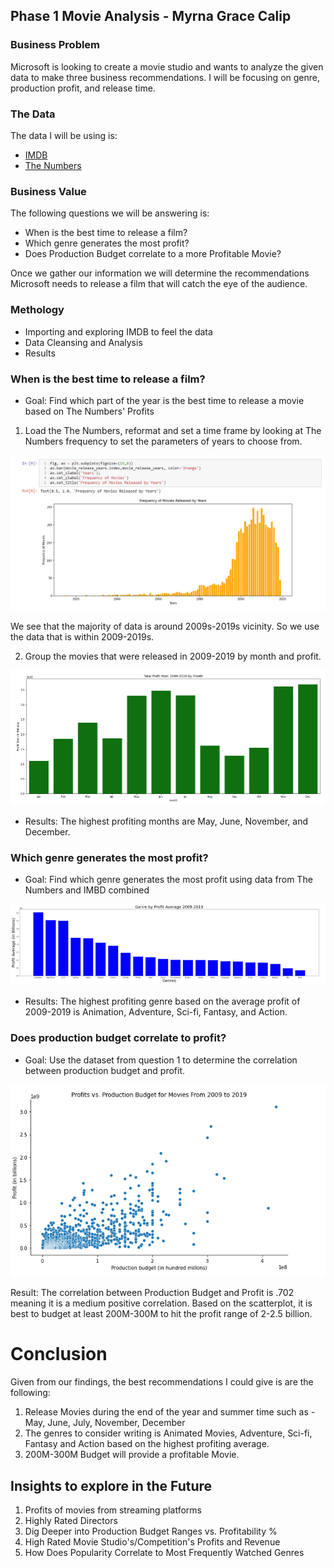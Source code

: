 ## Phase 1 Movie Analysis - Myrna Grace Calip 

### Business Problem

Microsoft is looking to create a movie studio and wants to analyze the given data to make three business recommendations. I will be focusing on genre, production profit, and release time. 

### The Data

The data I will be using is: 

* [IMDB](https://www.imdb.com/)
* [The Numbers](https://www.the-numbers.com/)


### Business Value

The following questions we will be answering is:

- When is the best time to release a film?
- Which genre generates the most profit?
- Does Production Budget correlate to a more Profitable Movie?

Once we gather our information we will determine the recommendations Microsoft needs to release a film that will catch the eye of the audience.

### Methology
- Importing and exploring IMDB to feel the data
- Data Cleansing and Analysis
- Results

### When is the best time to release a film?

- Goal: Find which part of the year is the best time to release a movie based on The Numbers' Profits

1. Load the The Numbers, reformat and set a time frame by looking at The Numbers frequency to set the parameters of years to choose from.

<img src='images/Freq_of_Movies_2009-2019.PNG'>

We see that the majority of data is around 2009s-2019s vicinity. So we use the data that is within 2009-2019s.

2. Group the movies that were released in 2009-2019 by month and profit. 

<img src='images/Total_Profit_Month.PNG'>

- Results: The highest profiting months are May, June, November, and December.

### Which genre generates the most profit?

- Goal: Find which genre generates the most profit using data from The Numbers and IMBD combined 

<img src='images/Genre_by_Profit_Avg.PNG'>

- Results: The highest profiting genre based on the average profit of 2009-2019 is Animation, Adventure, Sci-fi, Fantasy, and Action.

### Does production budget correlate to profit?

- Goal: Use the dataset from question 1 to determine the correlation between production budget and profit.

<img src='images/Profit_vs_Production_Budget.PNG'>

Result: The correlation between Production Budget and Profit is .702 meaning it is a medium positive correlation. Based on the scatterplot, it is best to budget at least 200M-300M to hit the profit range of 2-2.5 billion.

# Conclusion

Given from our findings, the best recommendations I could give is are the following:

1. Release Movies during the end of the year and summer time such as - May, June, July, November, December
2. The genres to consider writing is Animated Movies, Adventure, Sci-fi, Fantasy and Action based on the highest profiting average.
3. 200M-300M Budget will provide a profitable Movie. 

## Insights to explore in the Future

1. Profits of movies from streaming platforms
2. Highly Rated Directors
3. Dig Deeper into Production Budget Ranges vs. Profitability %
4. High Rated Movie Studio's/Competition's Profits and Revenue
5. How Does Popularity Correlate to Most Frequently Watched Genres

